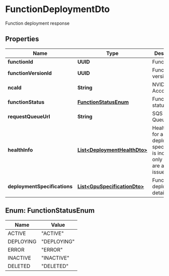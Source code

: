 

# FunctionDeploymentDto

Function deployment response

## Properties

| Name | Type | Description | Notes |
|------------ | ------------- | ------------- | -------------|
|**functionId** | **UUID** | Function id |  |
|**functionVersionId** | **UUID** | Function version id |  |
|**ncaId** | **String** | NVIDIA Cloud Account Id |  |
|**functionStatus** | [**FunctionStatusEnum**](#FunctionStatusEnum) | Function status |  |
|**requestQueueUrl** | **String** | SQS Request Queue URL |  |
|**healthInfo** | [**List&lt;DeploymentHealthDto&gt;**](DeploymentHealthDto.md) | Health info for a deployment specification is included only if there are any  issues/errors.  |  [optional] |
|**deploymentSpecifications** | [**List&lt;GpuSpecificationDto&gt;**](GpuSpecificationDto.md) | Function deployment details |  |



## Enum: FunctionStatusEnum

| Name | Value |
|---- | -----|
| ACTIVE | &quot;ACTIVE&quot; |
| DEPLOYING | &quot;DEPLOYING&quot; |
| ERROR | &quot;ERROR&quot; |
| INACTIVE | &quot;INACTIVE&quot; |
| DELETED | &quot;DELETED&quot; |



